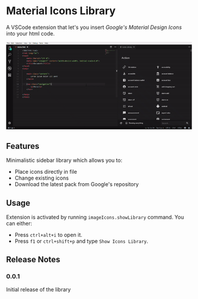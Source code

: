 # Material Icons Library

A VSCode extension that let's you insert *Google's Material Design Icons* into your html code.

![preview](images/preview.gif)

## Features

Minimalistic sidebar library which allows you to:
* Place icons directly in file
* Change existing icons
* Download the latest pack from Google's repository

## Usage

Extension is activated by running `imageIcons.showLibrary` command. You can either:
* Press `ctrl+alt+i` to open it.
* Press `f1` or `ctrl+shift+p` and type `Show Icons Library`.

## Release Notes

### 0.0.1
Initial release of the library